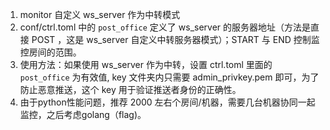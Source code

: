 1. monitor 自定义 ws_server 作为中转模式
1. conf/ctrl.toml 中的 `post_office` 定义了 ws_server 的服务器地址（方法是直接 POST ，这是 ws_server 自定义中转服务器模式）；START 与 END 控制监控房间的范围。
1. 使用方法：如果使用 ws_server 作为中转，设置 ctrl.toml 里面的 `post_office` 为有效值, key 文件夹内只需要 admin_privkey.pem 即可，为了防止恶意推送，这个 key 用于验证推送者身份的正确性。
1. 由于python性能问题，推荐 2000 左右个房间/机器，需要几台机器协同一起监控，之后考虑golang（flag)。